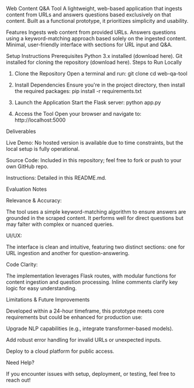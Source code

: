Web Content Q&A Tool
A lightweight, web-based application that ingests content from URLs and answers questions based exclusively on that content. Built as a functional prototype, it prioritizes simplicity and usability.

Features
Ingests web content from provided URLs.
Answers questions using a keyword-matching approach based solely on the ingested content.
Minimal, user-friendly interface with sections for URL input and Q&A.

Setup Instructions
Prerequisites
Python 3.x installed (download here).
Git installed for cloning the repository (download here).
Steps to Run Locally

1. Clone the Repository
Open a terminal and run:
git clone <repository-url>
cd web-qa-tool

2. Install Dependencies
Ensure you're in the project directory, then install the required packages:
pip install -r requirements.txt

3. Launch the Application
Start the Flask server:
python app.py

4. Access the Tool
Open your browser and navigate to:
http://localhost:5000

Deliverables

Live Demo: No hosted version is available due to time constraints, but the local setup is fully operational.

Source Code: Included in this repository; feel free to fork or push to your own GitHub repo.

Instructions: Detailed in this README.md.

Evaluation Notes

Relevance & Accuracy:

The tool uses a simple keyword-matching algorithm to ensure answers are grounded in the scraped content. It performs well for direct questions but may falter with complex or nuanced queries.

UI/UX:

The interface is clean and intuitive, featuring two distinct sections: one for URL ingestion and another for question-answering.

Code Clarity:

The implementation leverages Flask routes, with modular functions for content ingestion and question processing. Inline comments clarify key logic for easy understanding.

Limitations & Future Improvements

Developed within a 24-hour timeframe, this prototype meets core requirements but could be enhanced for production use:

Upgrade NLP capabilities (e.g., integrate transformer-based models).

Add robust error handling for invalid URLs or unexpected inputs.

Deploy to a cloud platform for public access.

Need Help?

If you encounter issues with setup, deployment, or testing, feel free to reach out!
